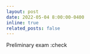 ```yaml
---
layout: post
date: 2022-05-04 8:00:00-0400
inline: true
related_posts: false
---
```


Preliminary exam :check
